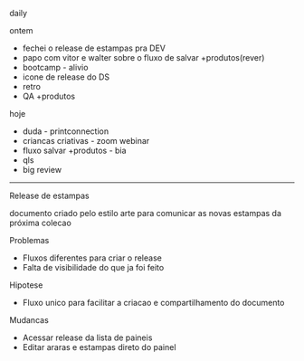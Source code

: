 daily

ontem
- fechei o release de estampas pra DEV
- papo com vitor e walter sobre o fluxo de salvar +produtos(rever)
- bootcamp - alivio
- icone de release do DS
- retro
- QA +produtos

hoje
- duda - printconnection
- criancas criativas - zoom webinar
- fluxo salvar +produtos - bia
- qls
- big review

---



Release de estampas

documento criado pelo estilo arte para comunicar as novas estampas da próxima  colecao

Problemas
- Fluxos diferentes para criar o release
- Falta de visibilidade do que ja foi feito

Hipotese
- Fluxo unico para facilitar a criacao e compartilhamento do documento

Mudancas
- Acessar release da lista de paineis
- Editar araras e estampas direto do painel



